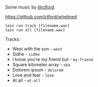 Some music by [@ctford](https://twitter.com/ctford).

https://github.com/ctford/whelmed

    lein run track [filename.wav]
    lein run all [filename.wav]

Tracks:
  * West with the sun - `west`
  * Sidhe - `sidhe`
  * I know you're my friend but - `my-friend`
  * Square kilometer array - `ska`
  * Dolorem ipsum - `dolorem`
  * Love and fear - `love`
  * At all - `at-all` 
